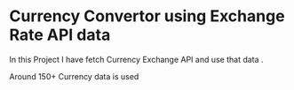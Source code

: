 # Currency Convertor using Exchange Rate API data

In this Project I have fetch Currency Exchange API and use that data .

Around 150+ Currency data is used 
